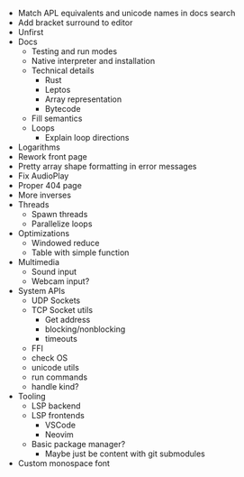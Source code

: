 - Match APL equivalents and unicode names in docs search
- Add bracket surround to editor
- Unfirst
- Docs
  - Testing and run modes
  - Native interpreter and installation
  - Technical details
    - Rust
    - Leptos
    - Array representation
    - Bytecode
  - Fill semantics
  - Loops
    - Explain loop directions
- Logarithms
- Rework front page
- Pretty array shape formatting in error messages
- Fix AudioPlay
- Proper 404 page
- More inverses
- Threads
  - Spawn threads
  - Parallelize loops
- Optimizations
  - Windowed reduce
  - Table with simple function
- Multimedia
  - Sound input
  - Webcam input?
- System APIs
  - UDP Sockets
  - TCP Socket utils
    - Get address
    - blocking/nonblocking
    - timeouts
  - FFI
  - check OS
  - unicode utils
  - run commands
  - handle kind?
- Tooling
  - LSP backend
  - LSP frontends
    - VSCode
    - Neovim
  - Basic package manager?
    - Maybe just be content with git submodules
- Custom monospace font
